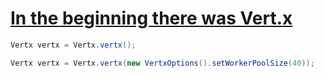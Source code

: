 # [In the beginning there was Vert.x](http://vertx.io/docs/vertx-core/java/#_in_the_beginning_there_was_vert_x)

```java
Vertx vertx = Vertx.vertx();
```

```java
Vertx vertx = Vertx.vertx(new VertxOptions().setWorkerPoolSize(40));
```


